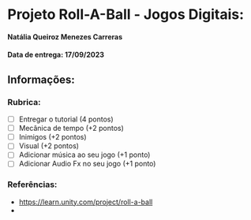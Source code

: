 # Projeto Roll-A-Ball - Jogos Digitais:
#### Natália Queiroz Menezes Carreras
#### Data de entrega: 17/09/2023
## Informações:
### Rubrica:
  - [ ] Entregar o tutorial (4 pontos)
  - [ ] Mecânica de tempo (+2 pontos)
  - [ ] Inimigos (+2 pontos)
  - [ ] Visual (+2 pontos)
  - [ ] Adicionar música ao seu jogo (+1 ponto)
  - [ ] Adicionar Audio Fx no seu jogo (+1 ponto)
### Referências:
  -  https://learn.unity.com/project/roll-a-ball
  -  
